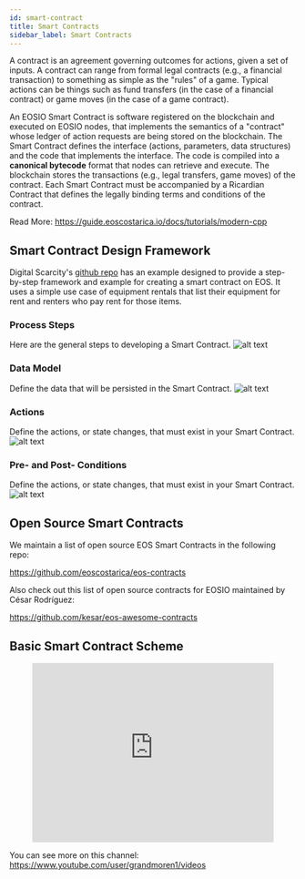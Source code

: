 ```yaml
---
id: smart-contract
title: Smart Contracts
sidebar_label: Smart Contracts
---
```


A contract is an agreement governing outcomes for actions, given a set of inputs. A contract can range from formal legal contracts (e.g., a financial transaction) to something as simple as the "rules" of a game. Typical actions can be things such as fund transfers (in the case of a financial contract) or game moves (in the case of a game contract).

An EOSIO Smart Contract is software registered on the blockchain and executed on EOSIO nodes, that implements the semantics of a "contract" whose ledger of action requests are being stored on the blockchain. The Smart Contract defines the interface (actions, parameters, data structures) and the code that implements the interface. The code is compiled into a **canonical bytecode** format that nodes can retrieve and execute. The blockchain stores the transactions (e.g., legal transfers, game moves) of the contract. Each Smart Contract must be accompanied by a Ricardian Contract that defines the legally binding terms and conditions of the contract.

Read More: https://guide.eoscostarica.io/docs/tutorials/modern-cpp

## Smart Contract Design Framework 
Digital Scarcity's [github repo](https://github.com/digital-scarcity/equiprental) has an example designed to provide a step-by-step framework and example for creating a smart contract on EOS. It uses a simple use case of equipment rentals that list their equipment for rent and renters who pay rent for those items.

### Process Steps
Here are the general steps to developing a Smart Contract.
![alt text](/img/contracts/steps.png "Steps")


### Data Model
Define the data that will be persisted in the Smart Contract.
![alt text](/img/contracts/datamodel.png "Data Model")

### Actions
Define the actions, or state changes, that must exist in your Smart Contract.
![alt text](/img/contracts/actions.png "Actions")

### Pre- and Post- Conditions
Define the actions, or state changes, that must exist in your Smart Contract.
![alt text](/img/contracts/prepostconditions.png "Pre and Post Conditions")


## Open Source Smart Contracts 
We maintain a list of open source EOS Smart Contracts in the following repo:

https://github.com/eoscostarica/eos-contracts

Also check out this list of open source contracts for EOSIO maintained by César Rodríguez:

https://github.com/kesar/eos-awesome-contracts

## Basic Smart Contract Scheme

<figure class="video_container">
  <iframe width="100%" height="315" src="https://www.youtube.com/embed/EbWDHrm2ETY" frameborder="0" allowfullscreen="true"> </iframe>
</figure>

You can see more on this channel: https://www.youtube.com/user/grandmoren1/videos
